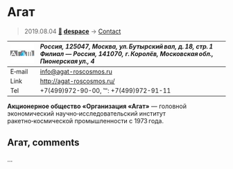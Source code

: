 # Агат
> 2019.08.04 **[🚀](../index/index.md) [despace](index.md)** → [Contact](contact.md)

|[![](f/contact/a/agat_logo1_thumb.jpg)](f/contact/a/agat_logo1.png)|*Россия, 125047, Москва, ул. Бутырский вал, д. 18, стр. 1<br> Филиал — Россия, 141070, г. Королёв, Московская обл., Пионерская ул., 4*|
|:--|:--|
|E‑mail| <info@agat-roscosmos.ru> |
|Link| <http://agat-roscosmos.ru/> |
|Tel| +7(499)972-90-00, ℻: +7(499)972-91-11 |

**Акционерное общество «Организация «Агат»** — головной экономический научно‑исследовательский институт ракетно‑космической промышленности с 1973 года.



<p style="page-break-after:always"> </p>

## Агат, comments

…
